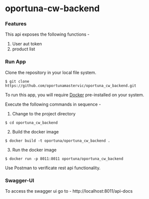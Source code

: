# oportuna-cw-backend

### Features

This api exposes the following functions - 

1. User aut token
2. product list

   

### Run App

Clone the repository in your local file system.

```
$ git clone https://github.com/oportunamastervic/oportuna_cw_backend.git
```

To run this app, you will require [Docker](https://docs.docker.com/engine/install/) pre-installed on your system.

Execute the following commands in sequence -

1. Change to the project directory

```
$ cd oportuna_cw_backend
```

2. Build the docker image 

```
$ docker build -t oportuna/oportuna_cw_backend .
```

3. Run the docker image

```
$ docker run -p 8011:8011 oportuna/oportuna_cw_backend
```

Use Postman to verificate rest api functionality.



### Swagger-UI

To access the swagger ui go to -  http://localhost:8011/api-docs 
